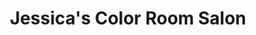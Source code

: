 ---
title: "Jessica's Color Room Salon"
url: /middletown/jessicas-color-room-salon/
shop: hairdresser
---